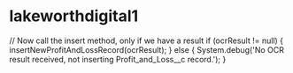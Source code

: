 # lakeworthdigital1

 // Now call the insert method, only if we have a result
    if (ocrResult != null) {
        insertNewProfitAndLossRecord(ocrResult);
    } else {
        System.debug('No OCR result received, not inserting Profit_and_Loss__c record.');
    }

